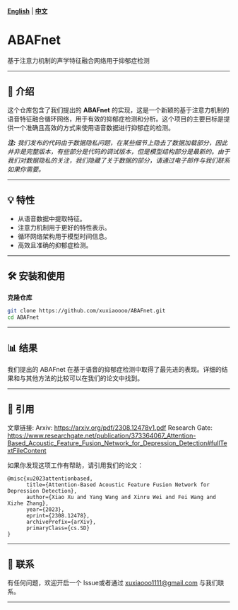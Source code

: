 **[English](README.md)** | **[中文](README_CN.md)**

# ABAFnet
基于注意力机制的声学特征融合网络用于抑郁症检测

---

## 📌 介绍

这个仓库包含了我们提出的 **ABAFnet** 的实现，这是一个新颖的基于注意力机制的语音特征融合循环网络，用于有效的抑郁症检测和分析。这个项目的主要目标是提供一个准确且高效的方式来使用语音数据进行抑郁症的检测。

_**注:** 我们发布的代码由于数据隐私问题，在某些细节上隐去了数据加载部分，因此并非是完整版本，有些部分是代码的调试版本，但是模型结构部分是最新的。由于我们对数据隐私的关注，我们隐藏了关于数据的部分，请通过电子邮件与我们联系如果你需要。_

---

## 💡 特性
- 从语音数据中提取特征。
- 注意力机制用于更好的特性表示。
- 循环网络架构用于模型时间信息。
- 高效且准确的抑郁症检测。

---

## 🛠️ 安装和使用
**克隆仓库**
```bash
git clone https://github.com/xuxiaoooo/ABAFnet.git
cd ABAFnet
```
---
## 📊 结果

我们提出的 ABAFnet 在基于语音的抑郁症检测中取得了最先进的表现。详细的结果和与其他方法的比较可以在我们的论文中找到。

---

## 📄 引用
文章链接:
Arxiv: https://arxiv.org/pdf/2308.12478v1.pdf
Research Gate: https://www.researchgate.net/publication/373364067_Attention-Based_Acoustic_Feature_Fusion_Network_for_Depression_Detection#fullTextFileContent

如果你发现这项工作有帮助，请引用我们的论文：
```
@misc{xu2023attentionbased,
      title={Attention-Based Acoustic Feature Fusion Network for Depression Detection}, 
      author={Xiao Xu and Yang Wang and Xinru Wei and Fei Wang and Xizhe Zhang},
      year={2023},
      eprint={2308.12478},
      archivePrefix={arXiv},
      primaryClass={cs.SD}
}
```

---

## 📧 联系

有任何问题，欢迎开启一个 Issue或者通过 xuxiaooo1111@gmail.com 与我们联系。

---
